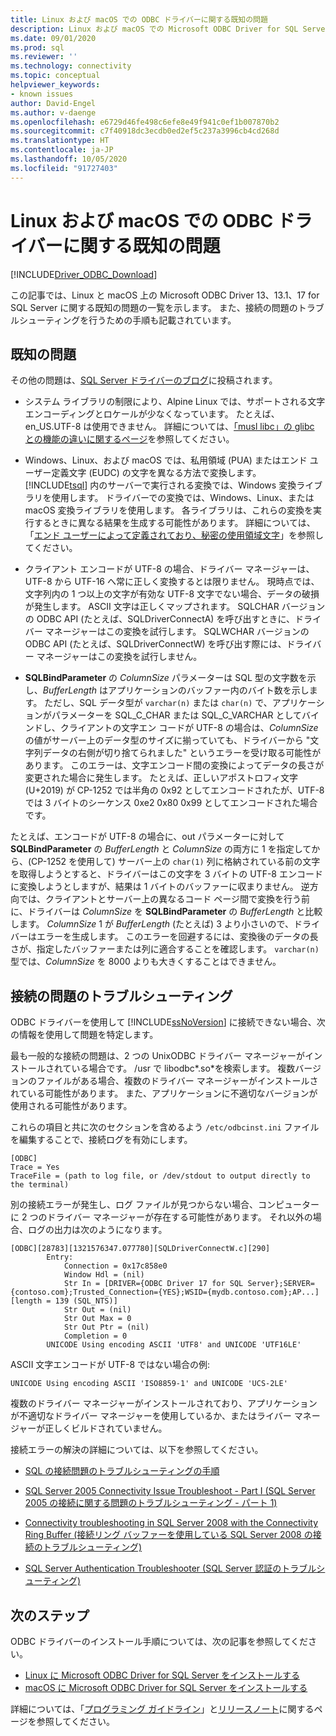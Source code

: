 ```yaml
---
title: Linux および macOS での ODBC ドライバーに関する既知の問題
description: Linux および macOS での Microsoft ODBC Driver for SQL Server に関する既知の問題と、接続に関する問題をトラブルシューティングするための手順について説明します。
ms.date: 09/01/2020
ms.prod: sql
ms.reviewer: ''
ms.technology: connectivity
ms.topic: conceptual
helpviewer_keywords:
- known issues
author: David-Engel
ms.author: v-daenge
ms.openlocfilehash: e6729d46fe498c6efe8e49f941c0ef1b007870b2
ms.sourcegitcommit: c7f40918dc3ecdb0ed2ef5c237a3996cb4cd268d
ms.translationtype: HT
ms.contentlocale: ja-JP
ms.lasthandoff: 10/05/2020
ms.locfileid: "91727403"
---
```

# <a name="known-issues-for-the-odbc-driver-on-linux-and-macos"></a>Linux および macOS での ODBC ドライバーに関する既知の問題

[!INCLUDE[Driver_ODBC_Download](../../../includes/driver_odbc_download.md)]

この記事では、Linux と macOS 上の Microsoft ODBC Driver 13、13.1、17 for SQL Server に関する既知の問題の一覧を示します。 また、接続の問題のトラブルシューティングを行うための手順も記載されています。

## <a name="known-issues"></a>既知の問題

その他の問題は、[SQL Server ドライバーのブログ](https://techcommunity.microsoft.com/t5/SQL-Server/bg-p/SQLServer/label-name/SQLServerDrivers)に投稿されます。  

- システム ライブラリの制限により、Alpine Linux では、サポートされる文字エンコーディングとロケールが少なくなっています。 たとえば、en_US.UTF-8 は使用できません。 詳細については、[「musl libc」の glibc との機能の違いに関するページ](https://wiki.musl-libc.org/functional-differences-from-glibc.html)を参照してください。

- Windows、Linux、および macOS では、私用領域 (PUA) またはエンド ユーザー定義文字 (EUDC) の文字を異なる方法で変換します。 [!INCLUDE[tsql](../../../includes/tsql-md.md)] 内のサーバーで実行される変換では、Windows 変換ライブラリを使用します。 ドライバーでの変換では、Windows、Linux、または macOS 変換ライブラリを使用します。 各ライブラリは、これらの変換を実行するときに異なる結果を生成する可能性があります。 詳細については、「[エンド ユーザーによって定義されており、秘密の使用領域文字](/windows/desktop/Intl/end-user-defined-characters)」を参照してください。

- クライアント エンコードが UTF-8 の場合、ドライバー マネージャーは、UTF-8 から UTF-16 へ常に正しく変換するとは限りません。 現時点では、文字列内の 1 つ以上の文字が有効な UTF-8 文字でない場合、データの破損が発生します。 ASCII 文字は正しくマップされます。 SQLCHAR バージョンの ODBC API (たとえば、SQLDriverConnectA) を呼び出すときに、ドライバー マネージャーはこの変換を試行します。 SQLWCHAR バージョンの ODBC API (たとえば、SQLDriverConnectW) を呼び出す際には、ドライバー マネージャーはこの変換を試行しません。  

- **SQLBindParameter** の *ColumnSize* パラメーターは SQL 型の文字数を示し、*BufferLength* はアプリケーションのバッファー内のバイト数を示します。 ただし、SQL データ型が `varchar(n)` または `char(n)` で、アプリケーションがパラメーターを SQL_C_CHAR または SQL_C_VARCHAR としてバインドし、クライアントの文字エン コードが UTF-8 の場合は、*ColumnSize* の値がサーバー上のデータ型のサイズに揃っていても、ドライバーから "文字列データの右側が切り捨てられました" というエラーを受け取る可能性があります。 このエラーは、文字エンコード間の変換によってデータの長さが変更された場合に発生します。 たとえば、正しいアポストロフィ文字 (U+2019) が CP-1252 では半角の 0x92 としてエンコードされたが、UTF-8 では 3 バイトのシーケンス 0xe2 0x80 0x99 としてエンコードされた場合です。

たとえば、エンコードが UTF-8 の場合に、out パラメーターに対して **SQLBindParameter** の *BufferLength* と *ColumnSize* の両方に 1 を指定してから、(CP-1252 を使用して) サーバー上の `char(1)` 列に格納されている前の文字を取得しようとすると、ドライバーはこの文字を 3 バイトの UTF-8 エンコードに変換しようとしますが、結果は 1 バイトのバッファーに収まりません。 逆方向では、クライアントとサーバー上の異なるコード ページ間で変換を行う前に、ドライバーは *ColumnSize* を **SQLBindParameter** の *BufferLength* と比較します。 *ColumnSize* 1 が *BufferLength* (たとえば) 3 より小さいので、ドライバーはエラーを生成します。 このエラーを回避するには、変換後のデータの長さが、指定したバッファーまたは列に適合することを確認します。 `varchar(n)` 型では、*ColumnSize* を 8000 よりも大きくすることはできません。

## <a name="troubleshooting-connection-problems"></a><a id="connectivity"></a>接続の問題のトラブルシューティング  

ODBC ドライバーを使用して [!INCLUDE[ssNoVersion](../../../includes/ssnoversion-md.md)] に接続できない場合、次の情報を使用して問題を特定します。  
  
最も一般的な接続の問題は、2 つの UnixODBC ドライバー マネージャーがインストールされている場合です。 /usr で libodbc\*.so\*を検索します。 複数バージョンのファイルがある場合、複数のドライバー マネージャーがインストールされている可能性があります。 また、アプリケーションに不適切なバージョンが使用される可能性があります。
  
これらの項目と共に次のセクションを含めるよう `/etc/odbcinst.ini` ファイルを編集することで、接続ログを有効にします。

```
[ODBC]
Trace = Yes
TraceFile = (path to log file, or /dev/stdout to output directly to the terminal)
```  
  
別の接続エラーが発生し、ログ ファイルが見つからない場合、コンピューターに 2 つのドライバー マネージャーが存在する可能性があります。 それ以外の場合、ログの出力は次のようになります。  
  
```
[ODBC][28783][1321576347.077780][SQLDriverConnectW.c][290]  
        Entry:  
            Connection = 0x17c858e0  
            Window Hdl = (nil)  
            Str In = [DRIVER={ODBC Driver 17 for SQL Server};SERVER={contoso.com};Trusted_Connection={YES};WSID={mydb.contoso.com};AP...][length = 139 (SQL_NTS)]  
            Str Out = (nil)  
            Str Out Max = 0  
            Str Out Ptr = (nil)  
            Completion = 0  
        UNICODE Using encoding ASCII 'UTF8' and UNICODE 'UTF16LE'  
```  
  
ASCII 文字エンコードが UTF-8 ではない場合の例: 
  
```
UNICODE Using encoding ASCII 'ISO8859-1' and UNICODE 'UCS-2LE'  
```  
  
複数のドライバー マネージャーがインストールされており、アプリケーションが不適切なドライバー マネージャーを使用しているか、またはライバー マネージャーが正しくビルドされていません。  
  
接続エラーの解決の詳細については、以下を参照してください。  

- [SQL の接続問題のトラブルシューティングの手順](/archive/blogs/sql_protocols/steps-to-troubleshoot-sql-connectivity-issues)  
  
- [SQL Server 2005 Connectivity Issue Troubleshoot - Part I (SQL Server 2005 の接続に関する問題のトラブルシューティング - パート 1)](https://techcommunity.microsoft.com/t5/sql-server/sql-server-2005-connectivity-issue-troubleshoot-part-i/ba-p/383034)  
  
- [Connectivity troubleshooting in SQL Server 2008 with the Connectivity Ring Buffer (接続リング バッファーを使用している SQL Server 2008 の接続のトラブルシューティング)](https://techcommunity.microsoft.com/t5/sql-server/connectivity-troubleshooting-in-sql-server-2008-with-the/ba-p/383393)  
  
- [SQL Server Authentication Troubleshooter (SQL Server 認証のトラブルシューティング)](/archive/blogs/sqlsecurity/sql-server-authentication-troubleshooter)  

## <a name="next-steps"></a>次のステップ

ODBC ドライバーのインストール手順については、次の記事を参照してください。

- [Linux に Microsoft ODBC Driver for SQL Server をインストールする](installing-the-microsoft-odbc-driver-for-sql-server.md)
- [macOS に Microsoft ODBC Driver for SQL Server をインストールする](install-microsoft-odbc-driver-sql-server-macos.md)

詳細については、「[プログラミング ガイドライン](programming-guidelines.md)」と[リリースノート](release-notes-odbc-sql-server-linux-mac.md)に関するページを参照してください。